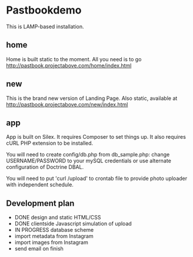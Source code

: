 # Pastbookdemo

This is LAMP-based installation.

## home
Home is built static to the moment.
All you need is to go http://pastbook.projectabove.com/home/index.html

## new
This is the brand new version of Landing Page.
Also static, available at http://pastbook.projectabove.com/new/index.html

## app
App is built on Silex.
It requires Composer to set things up.
It also requires cURL PHP extension to be installed.

You will need to create config/db.php from db_sample.php: change USERNAME/PASSWORD to your mySQL credentials or use alternate configuration of Doctrine DBAL.

You will need to put 'curl <YOURWEBSITE>/upload' to crontab file to provide photo uploader with independent schedule.

## Development plan

* DONE design and static HTML/CSS
* DONE clientside Javascript simulation of upload
* IN PROGRESS database scheme
* import metadata from Instagram
* import images from Instagram
* send email on finish